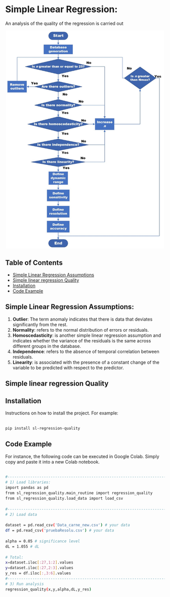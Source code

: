 # Simple Linear Regression:
An analysis of the quality of the regression is carried out



<p align="center">
    <img src="https://raw.githubusercontent.com/aplatag/project_SL_regression_quality/main/images/RlinealMW.jpeg" alt="methodology" width="500" >
</p>


## Table of Contents
- [Simple Linear Regression Assumptions](#Simple-Linear-Regression-Assumptions)
- [Simple linear regression Quality](#Simple-linear-regression-Quality)
- [Installation](#installation)
- [Code Example](#code-example)



## Simple Linear Regression Assumptions:
1.  **Outlier**:
The term anomaly indicates that there is data that deviates significantly from the rest.
2. **Normality**:
refers to the normal distribution of errors or residuals.
3. **Homoscedasticity**:
 is another simple linear regression assumption and indicates whether the variance of the residuals is the same across different groups in the database.
4. **Independence**:
 refers to the absence of temporal correlation between residuals.
5. **Linearity**:
 is associated with the presence of a constant change of the variable to be predicted with respect to the predictor.

## Simple linear regression Quality


## Installation

Instructions on how to install the project. For example:
```bash

pip install sl-regression-quality
```
## Code Example
For instance, the following code can be executed in Google Colab. Simply copy and paste it into a new Colab notebook.
```bash

#--------------------------------------------------------------------------------
# 1) Load libraries:
import pandas as pd
from sl_regression_quality.main_routine import regression_quality
from sl_regression_quality.load_data import load_csv

#--------------------------------------------------------------------------------
# 2) Load data

dataset = pd.read_csv('Data_carne_new.csv') # your data
df = pd.read_csv('pruebaResolu.csv') # your data

alpha = 0.05 # significance level
dL = 1.055 # dL

# Total:
x=dataset.iloc[:27,1:2].values
y=dataset.iloc[:27,2:3].values
y_res = df.iloc[:,3:6].values
#--------------------------------------------------------------------------------
# 3) Run analysis
regression_quality(x,y,alpha,dL,y_res)

```
